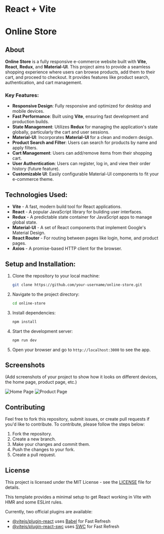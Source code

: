 
# React + Vite

# Online Store

## About

**Online Store** is a fully responsive e-commerce website built with **Vite**, **React**, **Redux**, and **Material-UI**. This project aims to provide a seamless shopping experience where users can browse products, add them to their cart, and proceed to checkout. It provides features like product search, authentication, and cart management.

### Key Features:

- **Responsive Design**: Fully responsive and optimized for desktop and mobile devices.
- **Fast Performance**: Built using **Vite**, ensuring fast development and production builds.
- **State Management**: Utilizes **Redux** for managing the application's state globally, particularly the cart and user sessions.
- **Material-UI**: Incorporates **Material-UI** for a clean and modern design.
- **Product Search and Filter**: Users can search for products by name and apply filters.
- **Cart Management**: Users can add/remove items from their shopping cart.
- **User Authentication**: Users can register, log in, and view their order history (future feature).
- **Customizable UI**: Easily configurable Material-UI components to fit your e-commerce theme.

## Technologies Used:

- **Vite** - A fast, modern build tool for React applications.
- **React** - A popular JavaScript library for building user interfaces.
- **Redux** - A predictable state container for JavaScript apps to manage global state.
- **Material-UI** - A set of React components that implement Google's Material Design.
- **React Router** - For routing between pages like login, home, and product pages.
- **Axios** - A promise-based HTTP client for the browser.

## Setup and Installation:

1. Clone the repository to your local machine:

   ```bash
   git clone https://github.com/your-username/online-store.git
   ```

2. Navigate to the project directory:

   ```bash
   cd online-store
   ```

3. Install dependencies:

   ```bash
   npm install
   ```

4. Start the development server:

   ```bash
   npm run dev
   ```

5. Open your browser and go to `http://localhost:3000` to see the app.

## Screenshots

(Add screenshots of your project to show how it looks on different devices, the home page, product page, etc.)

![Home Page](assets/images/homepage.png)
![Product Page](assets/images/product-page.png)

## Contributing

Feel free to fork this repository, submit issues, or create pull requests if you'd like to contribute. To contribute, please follow the steps below:

1. Fork the repository.
2. Create a new branch.
3. Make your changes and commit them.
4. Push the changes to your fork.
5. Create a pull request.

## License

This project is licensed under the MIT License - see the [LICENSE](LICENSE) file for details.

This template provides a minimal setup to get React working in Vite with HMR and some ESLint rules.

Currently, two official plugins are available:

- [@vitejs/plugin-react](https://github.com/vitejs/vite-plugin-react/blob/main/packages/plugin-react/README.md) uses [Babel](https://babeljs.io/) for Fast Refresh
- [@vitejs/plugin-react-swc](https://github.com/vitejs/vite-plugin-react-swc) uses [SWC](https://swc.rs/) for Fast Refresh
